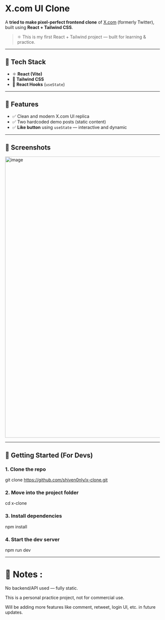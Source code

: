 # X.com UI Clone 

A **tried to make pixel-perfect frontend clone** of [X.com](https://x.com) (formerly Twitter), built using **React + Tailwind CSS**.

> ⚛️ This is my first React + Tailwind project — built for learning & practice.

---

## 🔧 Tech Stack

- ⚛️ **React (Vite)**
- 💨 **Tailwind CSS**
- 🔁 **React Hooks** (`useState`)

---

## 🎯 Features

- ✅ Clean and modern X.com UI replica
- ✅ Two hardcoded demo posts (static content)
- ✅ **Like button** using `useState` — interactive and dynamic

---

## 📸 Screenshots

<img width="1729" height="917" alt="image" src="https://github.com/user-attachments/assets/e77c8fbd-31bc-46fe-b9d5-ceb431d33bee" />


---


## 🚀 Getting Started (For Devs)

### 1. Clone the repo
git clone https://github.com/shiven0nly/x-clone.git

### 2. Move into the project folder
cd x-clone

### 3. Install dependencies
npm install

### 4. Start the dev server
npm run dev

---

# 📌 Notes :
No backend/API used — fully static.

This is a personal practice project, not for commercial use.

Will be adding more features like comment, retweet, login UI, etc. in future updates.


